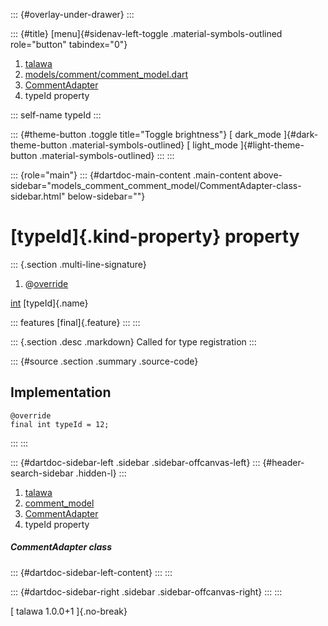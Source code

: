 ::: {#overlay-under-drawer}
:::

::: {#title}
[menu]{#sidenav-left-toggle .material-symbols-outlined role="button"
tabindex="0"}

1.  [talawa](../../index.html)
2.  [models/comment/comment_model.dart](../../models_comment_comment_model/)
3.  [CommentAdapter](../../models_comment_comment_model/CommentAdapter-class.html)
4.  typeId property

::: self-name
typeId
:::

::: {#theme-button .toggle title="Toggle brightness"}
[ dark_mode ]{#dark-theme-button .material-symbols-outlined} [
light_mode ]{#light-theme-button .material-symbols-outlined}
:::
:::

::: {role="main"}
::: {#dartdoc-main-content .main-content above-sidebar="models_comment_comment_model/CommentAdapter-class-sidebar.html" below-sidebar=""}
<div>

# [typeId]{.kind-property} property

</div>

::: {.section .multi-line-signature}
<div>

1.  @[override](https://api.flutter.dev/flutter/dart-core/override-constant.html)

</div>

[int](https://api.flutter.dev/flutter/dart-core/int-class.html)
[typeId]{.name}

::: features
[final]{.feature}
:::
:::

::: {.section .desc .markdown}
Called for type registration
:::

::: {#source .section .summary .source-code}
## Implementation

``` language-dart
@override
final int typeId = 12;
```
:::
:::

::: {#dartdoc-sidebar-left .sidebar .sidebar-offcanvas-left}
::: {#header-search-sidebar .hidden-l}
:::

1.  [talawa](../../index.html)
2.  [comment_model](../../models_comment_comment_model/)
3.  [CommentAdapter](../../models_comment_comment_model/CommentAdapter-class.html)
4.  typeId property

##### CommentAdapter class

::: {#dartdoc-sidebar-left-content}
:::
:::

::: {#dartdoc-sidebar-right .sidebar .sidebar-offcanvas-right}
:::
:::

[ talawa 1.0.0+1 ]{.no-break}
